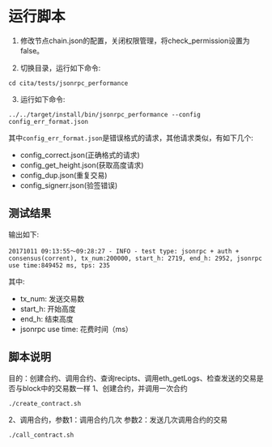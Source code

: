 # 运行脚本

1. 修改节点chain.json的配置，关闭权限管理，将check_permission设置为false。

2. 切换目录，运行如下命令:

```shell
cd cita/tests/jsonrpc_performance
```

3. 运行如下命令:

```shell
../../target/install/bin/jsonrpc_performance --config config_err_format.json
```

其中`config_err_format.json`是错误格式的请求，其他请求类似，有如下几个:

* config_correct.json(正确格式的请求)
* config_get_height.json(获取高度请求)
* config_dup.json(重复交易)
* config_signerr.json(验签错误)

## 测试结果

输出如下:

```shell
20171011 09:13:55～09:28:27 - INFO - test type: jsonrpc + auth + consensus(corrent), tx_num:200000, start_h: 2719, end_h: 2952, jsonrpc use time:849452 ms, tps: 235
```

其中:

* tx_num: 发送交易数
* start_h: 开始高度
* end_h: 结束高度
* jsonrpc use time: 花费时间（ms）

## 脚本说明

目的：创建合约、调用合约、查询recipts、调用eth_getLogs、检查发送的交易是否与block中的交易数一样
1、创建合约，并调用一次合约

```shell
./create_contract.sh
```

2、调用合约，参数1：调用合约几次   参数2：发送几次调用合约的交易

```shell
./call_contract.sh
```
